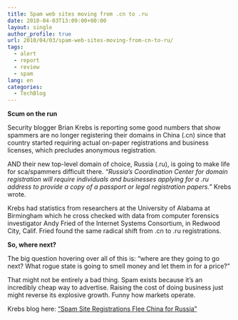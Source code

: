 ```yaml
---
title: Spam web sites moving from .cn to .ru
date: 2010-04-03T13:09:00+00:00
layout: single
author_profile: true
url: 2010/04/03/spam-web-sites-moving-from-cn-to-ru/
tags:
  - alert
  - report
  - review
  - spam
lang: en
categories: 
  - TechBlog
---
```

**Scum on the run**

Security blogger Brian Krebs is reporting some good numbers that show spammers are no longer registering their domains in China (.cn) since that country started requiring actual on-paper registrations and business licenses, which precludes anonymous registration.

AND their new top-level domain of choice, Russia (.ru), is going to make life for sca/spammers difficult there. _“Russia’s Coordination Center for domain registration will require individuals and businesses applying for a .ru address to provide a copy of a passport or legal registration papers.”_ Krebs wrote.

Krebs had statistics from researchers at the University of Alabama at Birmingham which he cross checked with data from computer forensics investigator Andy Fried of the Internet Systems Consortium, in Redwood City, Calif. Fried found the same radical shift from .cn to .ru registrations.

**So, where next?**

The big question hovering over all of this is: “where are they going to go next? What rogue state is going to smell money and let them in for a price?”

That might not be entirely a bad thing. Spam exists because it’s an incredibly cheap way to advertise. Raising the cost of doing business just might reverse its explosive growth. Funny how markets operate.

Krebs blog here: [“Spam Site Registrations Flee China for Russia”](http://www.krebsonsecurity.com/2010/03/spam-site-registrations-flee-china-for-russia/#more-2167)
